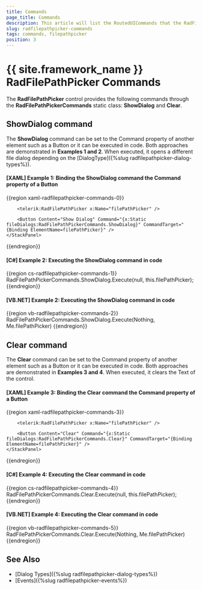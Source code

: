 ```yaml
---
title: Commands
page_title: Commands
description: This article will list the RoutedUICommands that the RadFilePathPicker exposes.
slug: radfilepathpicker-commands
tags: commands, filepathpicker
position: 3
---
```


# {{ site.framework_name }} RadFilePathPicker Commands

The __RadFilePathPicker__ control provides the following commands through the __RadFilePathPickerCommands__ static class: __ShowDialog__ and __Clear__. 

## ShowDialog command

The __ShowDialog__ command can be set to the Command property of another element such as a Button or it can be executed in code. Both approaches are demonstrated in __Examples 1 and 2__. When executed, it opens a different file dialog depending on the [DialogType]({%slug radfilepathpicker-dialog-types%}).

#### __[XAML] Example 1: Binding the ShowDialog command the Command property of a Button__
{{region xaml-radfilepathpicker-commands-0}}
    <StackPanel xmlns:fileDialogs="clr-namespace:Telerik.Windows.Controls.FileDialogs;assembly=Telerik.Windows.Controls.FileDialogs">

        <telerik:RadFilePathPicker x:Name="filePathPicker" />

        <Button Content="Show Dialog" Command="{x:Static fileDialogs:RadFilePathPickerCommands.ShowDialog}" CommandTarget="{Binding ElementName=filePathPicker}" />
    </StackPanel>
{{endregion}}

#### __[C#] Example 2: Executing the ShowDialog command in code__
{{region cs-radfilepathpicker-commands-1}}
    RadFilePathPickerCommands.ShowDialog.Execute(null, this.filePathPicker);
{{endregion}}

#### __[VB.NET] Example 2: Executing the ShowDialog command in code__
{{region vb-radfilepathpicker-commands-2}}
    RadFilePathPickerCommands.ShowDialog.Execute(Nothing, Me.filePathPicker)
{{endregion}}

## Clear command

The __Clear__ command can be set to the Command property of another element such as a Button or it can be executed in code. Both approaches are demonstrated in __Examples 3 and 4__. When executed, it clears the Text of the control.

#### __[XAML] Example 3: Binding the Clear command the Command property of a Button__
{{region xaml-radfilepathpicker-commands-3}}
    <StackPanel xmlns:fileDialogs="clr-namespace:Telerik.Windows.Controls.FileDialogs;assembly=Telerik.Windows.Controls.FileDialogs">
       
        <telerik:RadFilePathPicker x:Name="filePathPicker" />

        <Button Content="Clear" Command="{x:Static fileDialogs:RadFilePathPickerCommands.Clear}" CommandTarget="{Binding ElementName=filePathPicker}" />
    </StackPanel>
{{endregion}}

#### __[C#] Example 4: Executing the Clear command in code__
{{region cs-radfilepathpicker-commands-4}}
    RadFilePathPickerCommands.Clear.Execute(null, this.filePathPicker);
{{endregion}}

#### __[VB.NET] Example 4: Executing the Clear command in code__
{{region vb-radfilepathpicker-commands-5}}
    RadFilePathPickerCommands.Clear.Execute(Nothing, Me.filePathPicker)
{{endregion}}

## See Also

* [Dialog Types]({%slug radfilepathpicker-dialog-types%})
* [Events]({%slug radfilepathpicker-events%})
